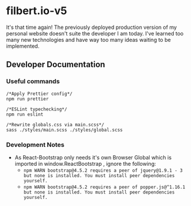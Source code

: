 # filbert.io-v5

It's that time again! The previously deployed production version of my personal website doesn't suite the developer I am today. I've learned too many new technologies and have way too many ideas waiting to be implemented.

## Developer Documentation

### Useful commands

```
/*Apply Prettier config*/
npm run prettier

/*ESLint typechecking*/
npm run eslint

/*Rewrite globals.css via main.scss*/
sass ./styles/main.scss ./styles/global.scss
```

### Development Notes

-   As React-Bootstrap only needs it's own Browser Global which is imported in window.ReactBootstrap , ignore the following:
    -   `npm WARN bootstrap@4.5.2 requires a peer of jquery@1.9.1 - 3 but none is installed. You must install peer dependencies yourself.`
    -   `npm WARN bootstrap@4.5.2 requires a peer of popper.js@^1.16.1 but none is installed. You must install peer dependencies yourself.`
